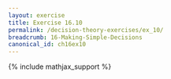 ```yaml
---
layout: exercise
title: Exercise 16.10
permalink: /decision-theory-exercises/ex_10/
breadcrumb: 16-Making-Simple-Decisions
canonical_id: ch16ex10
---
```


{% include mathjax_support %}
